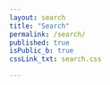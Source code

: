 ```yaml
---
layout: search
title: "Search"
permalink: /search/
published: true
isPublic_b: true
cssLink_txt: search.css

---
```


<div id="app-search"></div>
